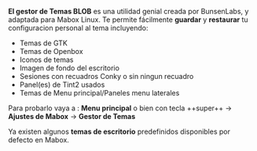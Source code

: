 
<div class="gal1">
    <a href="../../img/blob-theme-manager.jpg" title="Theme Manager"><img src="../../img/blob-theme-manager.jpg" alt="" /></a>
</div>

**El gestor de Temas BLOB** es una utilidad genial creada por BunsenLabs, y adaptada para Mabox Linux.
Te permite fácilmente **guardar** y **restaurar** tu configuracion personal al tema incluyendo:

- Temas de  GTK 
- Temas de Openbox 
- Iconos de temas
- Imagen de fondo del escritorio
- Sesiones con recuadros Conky o sin ningun recuadro
- Panel(es) de Tint2 usados
- Temas de Menu principal/Paneles menu laterales



Para probarlo vaya a : **Menu principal** o bien con tecla ++super++ -> **Ajustes de Mabox** -> **Gestor de Temas**

Ya existen algunos **temas de escritorio** predefinidos disponibles por defecto en Mabox.

<div class="gal">
    <a href="../../img/Mabox-superdesk.jpg" title="Mabox Superdesk - default Mabox theme"><img src="../../img/Mabox-superdesk.jpg" alt="" /></a>
    <a href="../../img/ArcDark.jpg" title="Arc Dark theme"><img src="../../img/ArcDark.jpg" alt="" /></a>
    <a href="../../img/Bunsen.jpg" title="Bunsen theme"><img src="../../img/Bunsen.jpg" alt="" /></a>
    <a href="../../img/Chicago95.jpg" title="Chicago 95 theme"><img src="../../img/Chicago95.jpg" alt="" /></a>
    <a href="../../img/Cyberpunk.jpg" title="Cyberpunk Neon theme"><img src="../../img/Cyberpunk.jpg" alt="" /></a>
    <a href="../../img/DarkMaia.jpg" title="Dark Maia theme"><img src="../../img/DarkMaia.jpg" alt="" /></a>
    <a href="../../img/Quakeworld.jpg" title="Quakeworld theme"><img src="../../img/Quakeworld.jpg" alt="" /></a>
</div>
